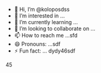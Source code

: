 - 👋 Hi, I’m @koloposdss
- 👀 I’m interested in ...
- 🌱 I’m currently learning ...
- 💞️ I’m looking to collaborate on ...
- 📫 How to reach me ...sfd
- 😄 Pronouns: ...sdf
- ⚡ Fun fact: ...
dydy46sdf
<!---dfgyu5545RE13456ADME.md` (this file) appears on your GitHub profile.sddsfds
You can click the Preview link to take a look at your changes.98
--->
45
